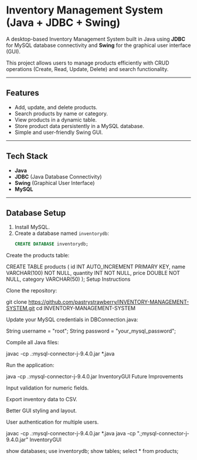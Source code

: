 # Inventory Management System (Java + JDBC + Swing)

A desktop-based Inventory Management System built in Java using **JDBC** for MySQL database connectivity and **Swing** for the graphical user interface (GUI).

This project allows users to manage products efficiently with CRUD operations (Create, Read, Update, Delete) and search functionality.

---

## Features

- Add, update, and delete products.
- Search products by name or category.
- View products in a dynamic table.
- Store product data persistently in a MySQL database.
- Simple and user-friendly Swing GUI.

---

## Tech Stack

- **Java**  
- **JDBC** (Java Database Connectivity)  
- **Swing** (Graphical User Interface)  
- **MySQL**  

---

## Database Setup

1. Install MySQL.  
2. Create a database named `inventorydb`:
   ```sql
   CREATE DATABASE inventorydb;
Create the products table:

CREATE TABLE products (
    id INT AUTO_INCREMENT PRIMARY KEY,
    name VARCHAR(100) NOT NULL,
    quantity INT NOT NULL,
    price DOUBLE NOT NULL,
    category VARCHAR(50)
);
Setup Instructions

Clone the repository:

git clone https://github.com/pastrystrawberry/INVENTORY-MANAGEMENT-SYSTEM.git
cd INVENTORY-MANAGEMENT-SYSTEM


Update your MySQL credentials in DBConnection.java:

String username = "root";
String password = "your_mysql_password";


Compile all Java files:

javac -cp .:mysql-connector-j-9.4.0.jar *.java


Run the application:

java -cp .:mysql-connector-j-9.4.0.jar InventoryGUI
Future Improvements

Input validation for numeric fields.

Export inventory data to CSV.

Better GUI styling and layout.

User authentication for multiple users.

 javac -cp .:mysql-connector-j-9.4.0.jar *.java
 java -cp ".;mysql-connector-j-9.4.0.jar" InventoryGUI


 show databases;
 use inventorydb;
 show tables;
 select * from products;